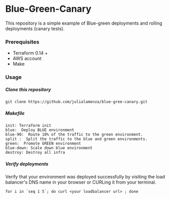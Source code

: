 # Blue-Green-Canary

This repository is a simple example of Blue-green deployments and rolling deployments (canary tests).

### Prerequisites

- Terraform 0.14 +
- AWS account
- Make

### Usage


##### Clone this repository
````
git clone https://github.com/julialamenza/blue-gree-canary.git
````

#####  Makefile 

````
init: Terraform init
blue:  Deploy BLUE environment
blue-90:  Route 10% of the traffic to the green environment.
split :  Split the traffic to the blue and green environments.
green:  Promote GREEN environment
blue-down: Scale down blue environment
destroy: Destroy all infra

````


##### Verify deployments 

Verify that your environment was deployed successfully by visiting the load balancer's DNS name in your browser or CURLing it from your terminal.

````
for i in `seq 1 5`; do curl <your loadbalancer url> ; done

````



